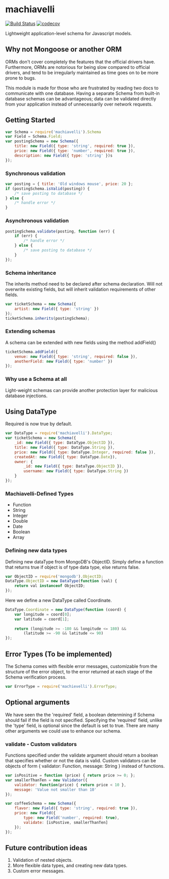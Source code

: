 # machiavelli
[![Build Status](https://travis-ci.org/baoskee/machiavelli.svg?branch=master)](https://travis-ci.org/baoskee/machiavelli)
[![codecov](https://codecov.io/gh/baoskee/machiavelli/branch/master/graph/badge.svg)](https://codecov.io/gh/baoskee/machiavelli)

Lightweight application-level schema for Javascript models.


## Why not Mongoose or another ORM
ORMs don't cover completely the features that the official drivers 
have. Furthermore, ORMs are notorious for being slow compared to 
official drivers, and tend to be irregularly maintained as time
goes on to be more prone to bugs.

This module is made for those who are frustrated by reading two docs 
to communicate with one database. Having a separate Schema from built-in
database schemas can be advantageous; data can be validated  directly 
from your application instead of unnecessarily over network requests.

## Getting Started

```javascript
var Schema = require('machiavelli').Schema
var Field = Schema.Field;
var postingSchema = new Schema({
    title: new Field({ type: 'string', required: true }),
    price: new Field({ type: 'number', required: true }),
    description: new Field({ type: 'string' })s
});
```

### Synchronous validation
```javascript
var posting = { title: 'Old windows mouse', price: 20 };
if (postingSchema.isValid(posting)) {
    /* save posting to database */
} else {
    /* handle error */ 
}
```

### Asynchronous validation
```javascript
postingSchema.validate(posting, function (err) {
    if (err) {
        /* handle error */
    } else {
        /* save posting to database */
    }
});
```

### Schema inheritance
The inherits method need to be declared after schema declaration. 
Will not overwrite existing fields, but will inherit validation 
requirements of other fields.

```javascript
var ticketSchema = new Schema({ 
    artist: new Field({ type: 'string' })
});
ticketSchema.inherits(postingSchema);
```

### Extending schemas
A schema can be extended with new fields using the method addField() 
```javascript
ticketSchema.addField({
    venue: new Field({ type: 'string', required: false }), 
    anotherField: new Field({ type: 'number' })
});
```

### Why use a Schema at all
Light-weight schemas can provide another protection layer for malicious
database injections.

## Using DataType
Required is now true by default. 

```javascript
var DataType = require('machiavelli').DataType;
var ticketSchema = new Schema({
    _id: new Field({ type: DataType.ObjectID }),
    title: new Field({ type: DataType.String }), 
    price: new Field({ type: DataType.Integer, required: false }), 
    createdAt: new Field({ type: DataType.Date}),
    owner: {
        _id: new Field({ type: DataType.ObjectID }),
        username: new Field({ type: DataType.String })
    }
});
```


### Machiavelli-Defined Types
* Function
* String
* Integer
* Double
* Date
* Boolean
* Array

### Defining new data types
Defining new dataType from MongoDB's ObjectID. Simply define a function
that returns true if object is of type data type, else returns false.

```javascript
var ObjectID = require('mongodb').ObjectID;
DataType.ObjectID = new DataType(function (val) {
    return val instanceof ObjectID;
}); 
```

Here we define a new DataType called Coordinate.
```javascript
DataType.Coordinate = new DataType(function (coord) {
    var longitude = coord[0];
    var latitude = coord[1];
    
    return (longitude >= -180 && longitude <= 180) && 
        (latitude >= -90 && latitude <= 90)
});
```

## Error Types (To be implemented)
The Schema comes with flexible error messages, customizable from
the structure of the error object, to the error returned at
each stage of the Schema verification process.

```javascript 
var ErrorType = require('machievelli').ErrorType;
```

## Optional arguments
We have seen the the 'required' field, a boolean determining 
if Schema should fail if the field is not specified. Specifying the 
'required' field, unlike the 'type' field, is optional since the 
default is set to true. There are many other arguments we could use to
enhance our schema.

### validate - Custom validators 
Functions specified under the validate argument should return a boolean
that specifies whether or not the data is valid. Custom validators can 
be objects of form { validator: Function, message: String } instead of 
functions.

```javascript
var isPositive = function (price) { return price >= 0; };
var smallerThanTen = new Validator({ 
    validator: function(price) { return price < 10 },
    message: 'Value not smaller than 10'
});

var coffeeSchema = new Schema({
    flavor: new Field({ type: 'string', required: true }),
    price: new Field({ 
        type: new Field('number', required: true), 
        validate: [isPostive, smallerThanTen] 
    });
});
```

## Future contribution ideas
1. Validation of nested objects.
2. More flexible data types, and creating new data types.
3. Custom error messages.
